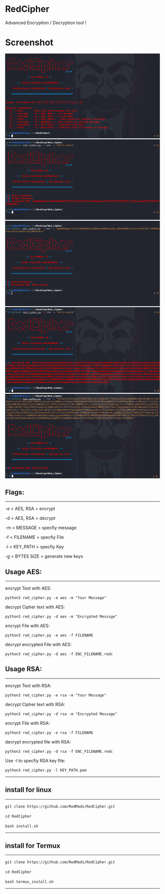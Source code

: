 # RedCipher
Advanced Encryption / Decryption tool !


# Screenshot
![RedCipher](https://github.com/RedMads/RedCipher/blob/main/screenshots/help.png)
![RedCipher](https://github.com/RedMads/RedCipher/blob/main/screenshots/aes_encrypt.png)
![RedCipher](https://github.com/RedMads/RedCipher/blob/main/screenshots/aes_decrypt.png)
![RedCipher](https://github.com/RedMads/RedCipher/blob/main/screenshots/rsa_encrypt.png)
![RedCipher](https://github.com/RedMads/RedCipher/blob/main/screenshots/rsa_decrypt.png)

## Flags:
***
-e < AES, RSA > encrypt

-d < AES, RSA > decrypt

-m < MESSAGE > specfiy message

-f < FILENAME > specfiy File

-l < KEY_PATH > specfiy Key

-g < BYTES SIZE > generate new keys

## Usage AES:
***
encrypt Text with AES:
```
python3 red_cipher.py -e aes -m "Your Message"
```

decrypt Cipher text with AES:
```
python3 red_cipher.py -d aes -m "Encrypted Messsge"
```

encrypt File with AES:
```
python3 red_cipher.py -e aes -f FILENAME
```

decrypt encrypted File with AES:
```
python3 red_cipher.py -d aes -f ENC_FILENAME.redc
```

## Usage RSA:
***
encrypt Text with RSA:
```
python3 red_cipher.py -e rsa -m "Your Message"
```
decrypt Cipher text with RSA:
```
python3 red_cipher.py -d rsa -m "Encrypted Message"
```

encrypt File with RSA:
```
python3 red_cipher.py -e rsa -f FILENAME
```

decrypt encrypted file with RSA:
```
python3 red_cipher.py -d rsa -f ENC_FILENAME.redc
```

Use -l to specfiy RSA key file:
```
python3 red_cipher.py -l KEY_PATH.pem
```
***

## install for  linux
***
```
git clone https://github.com/RedMads/RedCipher.git

cd RedCipher

bash install.sh
```
***


## install for  Termux
***
```
git clone https://github.com/RedMads/RedCipher.git

cd RedCipher

bash termux_install.sh
```
***
